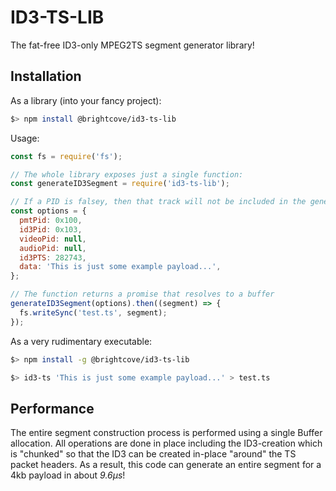 # ID3-TS-LIB
The fat-free ID3-only MPEG2TS segment generator library!

## Installation
As a library (into your fancy project):
```sh
$> npm install @brightcove/id3-ts-lib
```

Usage:
```javascript
const fs = require('fs');

// The whole library exposes just a single function:
const generateID3Segment = require('id3-ts-lib');

// If a PID is falsey, then that track will not be included in the generated PMT
const options = {
  pmtPid: 0x100,
  id3Pid: 0x103,
  videoPid: null,
  audioPid: null,
  id3PTS: 282743,
  data: 'This is just some example payload...',
};

// The function returns a promise that resolves to a buffer
generateID3Segment(options).then((segment) => {
  fs.writeSync('test.ts', segment);
});
```

As a very rudimentary executable:
```sh
$> npm install -g @brightcove/id3-ts-lib

$> id3-ts 'This is just some example payload...' > test.ts
```

## Performance
The entire segment construction process is performed using a single Buffer allocation. All operations are done in place including the ID3-creation which is "chunked" so that the ID3 can be created in-place "around" the TS packet headers. As a result, this code can generate an entire segment for a 4kb payload in about *9.6µs*!
